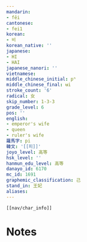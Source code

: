 ```yaml
---
mandarin:
- fēi
cantonese:
- fei1
korean:
- 비
korean_native: ''
japanese:
- HI
- HAI
japanese_nanori: ''
vietnamese:
middle_chinese_initial: pʰ
middle_chinese_final: ʉi
stroke_count: '6'
radical: 女
skip_number: 1-3-3
grade_level: 6
pos: ''
english:
- emperor's wife
- queen
- ruler's wife
羅馬字: pi
韓文: '[[피]]'
joyo_level: 高等
hsk_level: ''
hanmun_edu_level: 高等
danayo_id: 6170
mc_id: 1691
graphemic_classification: 己
stand_in: 王妃
aliases:
---
```

```meta-bind-embed
[[nav/char_info]]
```

# Notes
